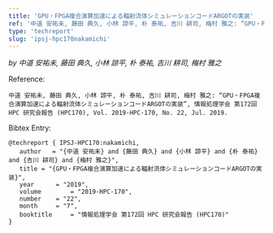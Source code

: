 ```yaml
---
title: 'GPU・FPGA複合演算加速による輻射流体シミュレーションコードARGOTの実装'
ref: '中道 安祐未, 藤田 典久, 小林 諒平, 朴 泰祐, 吉川 耕司, 梅村 雅之: “GPU・FPGA複合演算加速による輻射流体シミュレーションコードARGOTの実装”, 情報処理学会 第172回 HPC 研究会報告 (HPC170), Vol. 2019-HPC-170, No. 22, Jul. 2019.'
type: 'techreport'
slug: 'ipsj-hpc170nakamichi'
---
```


*by 中道 安祐未, 藤田 典久, 小林 諒平, 朴 泰祐, 吉川 耕司, 梅村 雅之*

Reference:
```
中道 安祐未, 藤田 典久, 小林 諒平, 朴 泰祐, 吉川 耕司, 梅村 雅之: “GPU・FPGA複合演算加速による輻射流体シミュレーションコードARGOTの実装”, 情報処理学会 第172回 HPC 研究会報告 (HPC170), Vol. 2019-HPC-170, No. 22, Jul. 2019.
```

Bibtex Entry:
```
@techreport { IPSJ-HPC170:nakamichi,
   author	= "{中道 安祐未} and {藤田 典久} and {小林 諒平} and {朴 泰祐} and {吉川 耕司} and {梅村 雅之}",
   title = "{GPU・FPGA複合演算加速による輻射流体シミュレーションコードARGOTの実装}",
   year 	 = "2019",
   volume        = "2019-HPC-170",
   number	 = "22",
   month	 = "7",
   booktitle     = "情報処理学会 第172回 HPC 研究会報告 (HPC170)"
}
```
